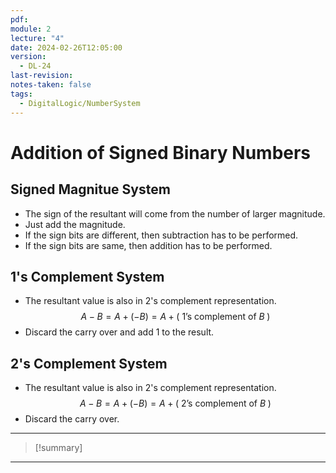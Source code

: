 ```yaml
---
pdf: 
module: 2
lecture: "4"
date: 2024-02-26T12:05:00
version:
  - DL-24
last-revision: 
notes-taken: false
tags:
  - DigitalLogic/NumberSystem
---
```

# Addition of Signed Binary Numbers

## Signed Magnitue System

- The sign of the resultant will come from the number of larger magnitude.
- Just add the magnitude.
- If the sign bits are different, then subtraction has to be performed. 
- If the sign bits are same, then addition has to be performed.

## 1's Complement System

- The resultant value is also in 2's complement representation.
$$
A - B = A + (-B) = A + (\text { 1's complement of } B \;)
$$
- Discard the carry over and add $1$ to the result.

## 2's Complement System

- The resultant value is also in 2's complement representation.
$$
A - B = A + (-B) = A + (\text { 2's complement of } B \;)
$$
- Discard the carry over.
---
> [!summary] 



---
